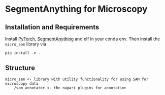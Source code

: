# SegmentAnything for Microscopy

## Installation and Requirements

Install [PyTorch](https://pytorch.org/get-started/locally/), [SegmentAnything](https://github.com/facebookresearch/segment-anything#installation) and elf in your conda env.
Then install the `micro_sam` library via
```
pip install -e .
```

## Structure

```
micro_sam <- library with utility functionality for using SAM for microscopy data
    /sam_annotator <- the napari plugins for annotation
```
